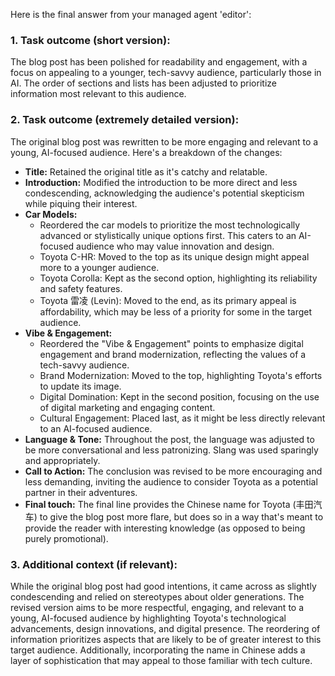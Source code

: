 Here is the final answer from your managed agent 'editor':
### 1. Task outcome (short version):
The blog post has been polished for readability and engagement, with a focus on appealing to a younger, tech-savvy audience, particularly those in AI. The order of sections and lists has been adjusted to prioritize information most relevant to this audience.

### 2. Task outcome (extremely detailed version):
The original blog post was rewritten to be more engaging and relevant to a young, AI-focused audience. Here's a breakdown of the changes:

*   **Title:** Retained the original title as it's catchy and relatable.
*   **Introduction:** Modified the introduction to be more direct and less condescending, acknowledging the audience's potential skepticism while piquing their interest.
*   **Car Models:**
    *   Reordered the car models to prioritize the most technologically advanced or stylistically unique options first. This caters to an AI-focused audience who may value innovation and design.
    *   Toyota C-HR: Moved to the top as its unique design might appeal more to a younger audience.
    *   Toyota Corolla: Kept as the second option, highlighting its reliability and safety features.
    *   Toyota 雷凌 (Levin): Moved to the end, as its primary appeal is affordability, which may be less of a priority for some in the target audience.
*   **Vibe & Engagement:**
    *   Reordered the "Vibe & Engagement" points to emphasize digital engagement and brand modernization, reflecting the values of a tech-savvy audience.
    *   Brand Modernization: Moved to the top, highlighting Toyota's efforts to update its image.
    *   Digital Domination: Kept in the second position, focusing on the use of digital marketing and engaging content.
    *   Cultural Engagement: Placed last, as it might be less directly relevant to an AI-focused audience.
*   **Language & Tone:** Throughout the post, the language was adjusted to be more conversational and less patronizing. Slang was used sparingly and appropriately.
*   **Call to Action:** The conclusion was revised to be more encouraging and less demanding, inviting the audience to consider Toyota as a potential partner in their adventures.
*   **Final touch:** The final line provides the Chinese name for Toyota (丰田汽车) to give the blog post more flare, but does so in a way that's meant to provide the reader with interesting knowledge (as opposed to being purely promotional).


### 3. Additional context (if relevant):
While the original blog post had good intentions, it came across as slightly condescending and relied on stereotypes about older generations. The revised version aims to be more respectful, engaging, and relevant to a young, AI-focused audience by highlighting Toyota's technological advancements, design innovations, and digital presence. The reordering of information prioritizes aspects that are likely to be of greater interest to this target audience. Additionally, incorporating the name in Chinese adds a layer of sophistication that may appeal to those familiar with tech culture.

